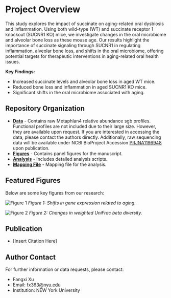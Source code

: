 # Project Overview

This study explores the impact of succinate on aging-related oral dysbiosis and inflammation. Using both wild-type (WT) and succinate receptor 1 knockout (SUCNR1 KO) mice, we investigate changes in the oral microbiome and alveolar bone loss as these mouse age. Our results highlight the importance of succinate signaling through SUCNR1 in regulating inflammation, alveolar bone loss, and shifts in the oral microbiome, offering potential targets for therapeutic
interventions in aging-related oral health issues.

**Key Findings:**
- Increased succinate levels and alveolar bone loss in aged WT mice.
- Reduced bone loss and inflammation in aged SUCNR1 KO mice.
- Significant shifts in the oral microbiome associated with aging.

## Repository Organization

- **[Data](/data)** - Contains raw Metaphlan4 relative abundance sgb profiles. Functional profiles are not included due to their large size. However, they are available upon request. If you are interested in accessing the data, please contact the authors directly. Additionally, raw sequencing data will be available under NCBI BioProject Accession [PRJNA1196948](https://www.ncbi.nlm.nih.gov/bioproject/PRJNA1196948) upon publication.
- **[Figures](/figures)** - Contains panel figures for the manuscript.
- **[Analysis](/analysis)** - Includes detailed analysis scripts.
- **[Mapping File](/path/to/mapping/file)** - Mapping file for the analysis.

## Featured Figures

Below are some key figures from our research:

![Figure 1](/figures/figure1.png)
*Figure 1: Shifts in gene expression related to aging.*

![Figure 2](/figures/figure2.png)
*Figure 2: Changes in weighted UniFrac beta diversity.*

## Publication

- [Insert Citation Here]

## Author Contact

For further information or data requests, please contact:
- Fangxi Xu
- Email: fx363@nyu.edu
- Institution: NEW York University



